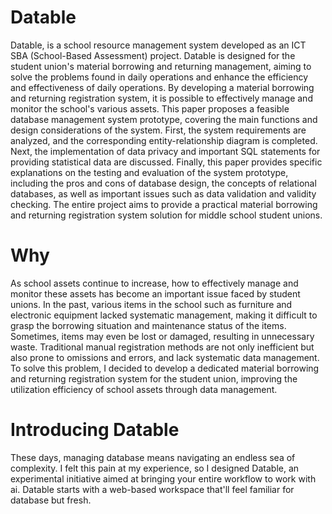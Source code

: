 # Datable 
Datable, is a school resource management system developed as an ICT SBA (School-Based Assessment) project. Datable is designed for the student union's material borrowing and returning management, aiming to solve the problems found in daily operations and enhance the efficiency and effectiveness of daily operations.  By developing a material borrowing and returning registration system, it is possible to effectively manage and monitor the school's various assets. This paper proposes a feasible database management system prototype, covering the main functions and design considerations of the system. First, the system requirements are analyzed, and the corresponding entity-relationship diagram is completed. Next, the implementation of data privacy and important SQL statements for providing statistical data are discussed. Finally, this paper provides specific explanations on the testing and evaluation of the system prototype, including the pros and cons of database design, the concepts of relational databases, as well as important issues such as data validation and validity checking. The entire project aims to provide a practical material borrowing and returning registration system solution for middle school student unions.

# Why
As school assets continue to increase, how to effectively manage and monitor these assets has become an important issue faced by student unions. In the past, various items in the school such as furniture and electronic equipment lacked systematic management, making it difficult to grasp the borrowing situation and maintenance status of the items. Sometimes, items may even be lost or damaged, resulting in unnecessary waste. Traditional manual registration methods are not only inefficient but also prone to omissions and errors, and lack systematic data management. To solve this problem, I decided to develop a dedicated material borrowing and returning registration system for the student union, improving the utilization efficiency of school assets through data management.

# Introducing Datable
These days, managing database means navigating an endless sea of complexity. I felt this pain at my experience, so I designed Datable, an experimental initiative aimed at bringing your entire workflow to work with ai. Datable starts with a web-based workspace that'll feel familiar for database but fresh.